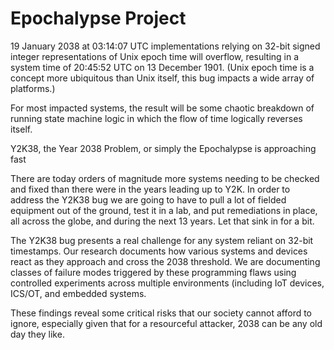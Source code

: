 # Epochalypse Project 

19 January 2038 at 03:14:07 UTC implementations relying on 32-bit signed integer representations of Unix epoch time will overflow, resulting in a system time of 20:45:52 UTC on 13 December 1901. (Unix epoch time is a concept more ubiquitous than Unix itself, this bug impacts a wide array of platforms.)

For most impacted systems, the result will be some chaotic breakdown of running state machine logic in which the flow of time logically reverses itself.

Y2K38, the Year 2038 Problem, or simply the Epochalypse is approaching fast

There are today orders of magnitude more systems needing to be checked and fixed than there were in the years leading up to Y2K. In order to address the Y2K38 bug we are going to have to pull a lot of fielded equipment out of the ground, test it in a lab, and put remediations in place, all across the globe, and during the next 13 years. Let that sink in for a bit.

The Y2K38 bug presents a real challenge for any system reliant on 32-bit timestamps. Our research documents how various systems and devices react as they approach and cross the 2038 threshold. We are documenting classes of failure modes triggered by these programming flaws using controlled experiments across multiple environments (including IoT devices, ICS/OT, and embedded systems.

These findings reveal some critical risks that our society cannot afford to ignore, especially given that for a resourceful attacker, 2038 can be any old day they like.
